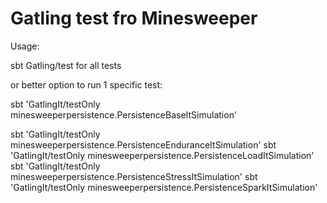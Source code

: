 Gatling test fro Minesweeper
===========================================

Usage:

sbt Gatling/test for all tests

or better option to run 1 specific test:

sbt 'GatlingIt/testOnly minesweeperpersistence.PersistenceBaseItSimulation'

sbt 'GatlingIt/testOnly minesweeperpersistence.PersistenceEnduranceItSimulation'
sbt 'GatlingIt/testOnly minesweeperpersistence.PersistenceLoadItSimulation'
sbt 'GatlingIt/testOnly minesweeperpersistence.PersistenceStressItSimulation'
sbt 'GatlingIt/testOnly minesweeperpersistence.PersistenceSparkItSimulation'